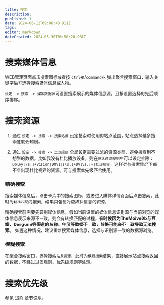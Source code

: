 ```yaml
---
title: 搜索
description: 
published: 1
date: 2024-06-12T09:06:43.911Z
tags: 
editor: markdown
dateCreated: 2024-05-30T09:50:20.987Z
---
```


# 搜索媒体信息

WEB管理页面点击搜索图标或者按 `ctrl+K`/`command+k` 弹出聚合搜索窗口，输入关键字后可选择搜索媒体信息或人物。

`设定 -> 搜索 -> 媒体数据源`可设置搜索展示的媒体信息源，且按设置选择的先后顺序排序。

# 搜索资源

1. 通过 `设定 -> 搜索 -> 搜索站点` 设定搜索时使用的站点范围，站点选择越多搜索速度会越慢。

2. 通过 `设定 -> 搜索 -> 过滤规则` 全局设定需要过滤的资源类型，避免搜索到不想到的数据。比如我没有杜比播放设备，则在`默认过滤规则`中可以设定排除：`Dolby[\s.]+Vision|DOVI|[\s.]+DV[\s.]+|杜比视界`，这样所有搜索情况下都不会出现杜比视界的资源。可与搜索优先级匹合使用。

### 精确搜索
搜索媒体信息后，点击卡片中的搜索图标，或者进入媒体详情页面后点击搜索，此时为`精确匹配`的搜索，结果只包含对应媒体信息的资源。

精确搜索前需要先识别媒体信息，假如当前设置的媒体信息识别源与当前浏览的媒体信息展示来源不一致，则会有转换匹配的过程，**有时候因为TheMoiveDb与豆瓣、Bangumi等渠道的名称、年份等数据不一致，转换可能会不一致导致无法搜索。** 如遇这种情况，建议重新搜索媒体信息，选择与识别源一致的数据源浏览。


### 模糊搜索
在聚合搜索窗口，选择搜索`站点资源`，此时为`模糊搜索`结果，直接展示站点搜索返回的数据，不经过过滤规则、优先级规则等处理。


# 搜索优先级

参见 [进阶](/advanced) 章节说明。
